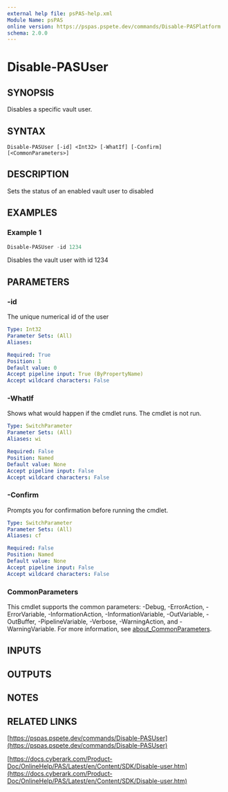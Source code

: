 ```yaml
---
external help file: psPAS-help.xml
Module Name: psPAS
online version: https://pspas.pspete.dev/commands/Disable-PASPlatform
schema: 2.0.0
---
```


# Disable-PASUser

## SYNOPSIS

Disables a specific vault user.

## SYNTAX

```
Disable-PASUser [-id] <Int32> [-WhatIf] [-Confirm] [<CommonParameters>]
```

## DESCRIPTION
Sets the status of an enabled vault user to disabled

## EXAMPLES

### Example 1
```powershell
Disable-PASUser -id 1234
```

Disables the vault user with id 1234

## PARAMETERS

### -id
The unique numerical id of the user

```yaml
Type: Int32
Parameter Sets: (All)
Aliases:

Required: True
Position: 1
Default value: 0
Accept pipeline input: True (ByPropertyName)
Accept wildcard characters: False
```

### -WhatIf
Shows what would happen if the cmdlet runs.
The cmdlet is not run.

```yaml
Type: SwitchParameter
Parameter Sets: (All)
Aliases: wi

Required: False
Position: Named
Default value: None
Accept pipeline input: False
Accept wildcard characters: False
```

### -Confirm
Prompts you for confirmation before running the cmdlet.

```yaml
Type: SwitchParameter
Parameter Sets: (All)
Aliases: cf

Required: False
Position: Named
Default value: None
Accept pipeline input: False
Accept wildcard characters: False
```

### CommonParameters
This cmdlet supports the common parameters: -Debug, -ErrorAction, -ErrorVariable, -InformationAction, -InformationVariable, -OutVariable, -OutBuffer, -PipelineVariable, -Verbose, -WarningAction, and -WarningVariable. For more information, see [about_CommonParameters](http://go.microsoft.com/fwlink/?LinkID=113216).

## INPUTS

## OUTPUTS

## NOTES

## RELATED LINKS

[https://pspas.pspete.dev/commands/Disable-PASUser](https://pspas.pspete.dev/commands/Disable-PASUser)

[https://docs.cyberark.com/Product-Doc/OnlineHelp/PAS/Latest/en/Content/SDK/Disable-user.htm](https://docs.cyberark.com/Product-Doc/OnlineHelp/PAS/Latest/en/Content/SDK/Disable-user.htm)